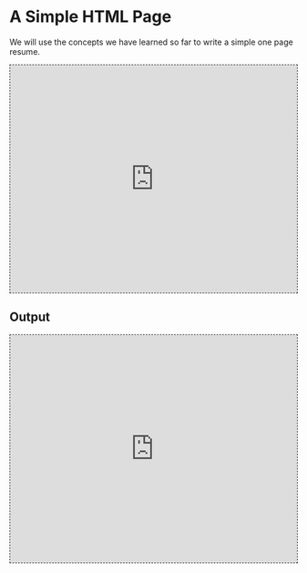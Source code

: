 # A Simple HTML Page

We will use the concepts we have learned so far to write a simple one
page resume.

<iframe style='border:1px dashed;width: 100%;height:400px;'
src='https://www.onlinetool.io/gitoembed/widget?url=https%3A%2F%2Fgithub.com%2Ftejaswigowda%2Fprogrammingthecloud%2Fblob%2Fmaster%2Fsrc%2FCODE%2FsinglePage%2Findex.html'
id='html1'></iframe>



## Output

<iframe style='border:1px dashed;width:
100%;height:400px;background:white'
src='https://rawcdn.githack.com/tejaswigowda/PtC-simpleResume/338e05cfef9021dcdb50349aa7e013d06b6f8feb/index.html'
id='html2'></iframe>
